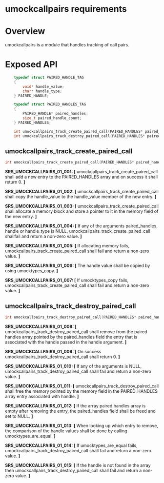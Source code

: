 
# umockcallpairs requirements

# Overview

umockcallpairs is a module that handles tracking of call pairs.

# Exposed API

```c
    typedef struct PAIRED_HANDLE_TAG
    {
        void* handle_value;
        char* handle_type;
    } PAIRED_HANDLE;

    typedef struct PAIRED_HANDLES_TAG
    {
        PAIRED_HANDLE* paired_handles;
        size_t paired_handle_count;
    } PAIRED_HANDLES;

    int umockcallpairs_track_create_paired_call(PAIRED_HANDLES* paired_handles, const void* handle, const char* handle_type, size_t handle_type_size);
    int umockcallpairs_track_destroy_paired_call(PAIRED_HANDLES* paired_handles, const void* handle);
```

## umockcallpairs_track_create_paired_call

```c
int umockcallpairs_track_create_paired_call(PAIRED_HANDLES* paired_handles, const void* handle, const char* handle_type, size_t handle_type_size);
```

**SRS_UMOCKCALLPAIRS_01_001: [** umockcallpairs_track_create_paired_call shall add a new entry to the PAIRED_HANDLES array and on success it shall return 0. **]**

**SRS_UMOCKCALLPAIRS_01_002: [** umockcallpairs_track_create_paired_call shall copy the handle_value to the handle_value member of the new entry. **]**

**SRS_UMOCKCALLPAIRS_01_003: [** umockcallpairs_track_create_paired_call shall allocate a memory block and store a pointer to it in the memory field of the new entry. **]**

**SRS_UMOCKCALLPAIRS_01_004: [** If any of the arguments paired_handles, handle or handle_type is NULL, umockcallpairs_track_create_paired_call shallfail and return a non-zero value. **]**

**SRS_UMOCKCALLPAIRS_01_005: [** If allocating memory fails, umockcallpairs_track_create_paired_call shall fail and return a non-zero value. **]**

**SRS_UMOCKCALLPAIRS_01_006: [** The handle value shall be copied by using umocktypes_copy. **]**

**SRS_UMOCKCALLPAIRS_01_007: [** If umocktypes_copy fails, umockcallpairs_track_create_paired_call shall fail and return a non-zero value. **]**

## umockcallpairs_track_destroy_paired_call

```c
int umockcallpairs_track_destroy_paired_call(PAIRED_HANDLES* paired_handles, const void* handle);
```

**SRS_UMOCKCALLPAIRS_01_008: [** umockcallpairs_track_destroy_paired_call shall remove from the paired handles array pointed by the paired_handles field the entry that is associated with the handle passed in the handle argument. **]**

**SRS_UMOCKCALLPAIRS_01_009: [** On success umockcallpairs_track_destroy_paired_call shall return 0. **]**

**SRS_UMOCKCALLPAIRS_01_010: [** If any of the arguments is NULL, umockcallpairs_track_destroy_paired_call shall fail and return a non-zero value. **]**

**SRS_UMOCKCALLPAIRS_01_011: [** umockcallpairs_track_destroy_paired_call shall free the memory pointed by the memory field in the PAIRED_HANDLES array entry associated with handle. **]**

**SRS_UMOCKCALLPAIRS_01_012: [** If the array paired handles array is empty after removing the entry, the paired_handles field shall be freed and set to NULL. **]**

**SRS_UMOCKCALLPAIRS_01_013: [** When looking up which entry to remove, the comparison of the handle values shall be done by calling umocktypes_are_equal. **]**

**SRS_UMOCKCALLPAIRS_01_014: [** If umocktypes_are_equal fails, umockcallpairs_track_destroy_paired_call shall fail and return a non-zero value. **]**

**SRS_UMOCKCALLPAIRS_01_015: [** If the handle is not found in the array then umockcallpairs_track_destroy_paired_call shall fail and return a non-zero value. **]**
